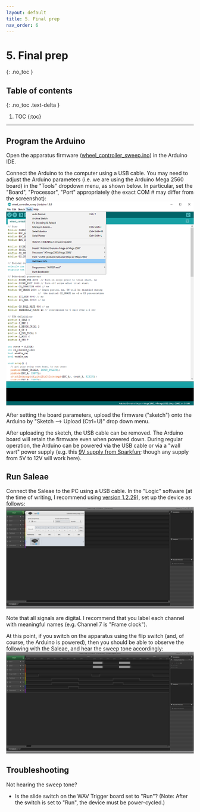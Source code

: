 ```yaml
---
layout: default
title: 5. Final prep
nav_order: 6
---
```


# 5. Final prep
{: .no_toc }

## Table of contents
{: .no_toc .text-delta }

1. TOC
{:toc}

---

## Program the Arduino

Open the apparatus firmware ([wheel_controller_sweep.ino](https://github.com/kimtonyhyun/active_avoidance/blob/master/wheel_controller_sweep/wheel_controller_sweep.ino)) in the Arduino IDE.

Connect the Arduino to the computer using a USB cable. You may need to adjust the Arduino parameters (i.e. we are using the Arduino Mega 2560 board) in the "Tools" dropdown menu, as shown below. In particular, set the "Board", "Processor", "Port" appropriately (the exact COM # may differ from the screenshot):
![Arduino board settings](program_arduino.png)

After setting the board parameters, upload the firmware ("sketch") onto the Arduino by "Sketch --> Upload (Ctrl+U)" drop down menu.

After uploading the sketch, the USB cable can be removed. The Arduino board will retain the firmware even when powered down. During regular operation, the Arduino can be powered via the USB cable or via a "wall wart" power supply (e.g. this [9V supply from Sparkfun](https://www.sparkfun.com/products/15314); though any supply from 5V to 12V will work here).

## Run Saleae

Connect the Saleae to the PC using a USB cable. In the "Logic" software (at the time of writing, I recommend using [version 1.2.29](https://support.saleae.com/logic-software/latest-beta-release)), set up the device as follows:
![Saleae settings](saleae_setup.PNG)

Note that all signals are digital. I recommend that you label each channel with meaningful names (e.g. Channel 7 is "Frame clock").

At this point, if you switch on the apparatus using the flip switch (and, of course, the Arduino is powered), then you should be able to observe the following with the Saleae, and hear the sweep tone accordingly:
![Saleae trial run](saleae_example_recording.PNG)

## Troubleshooting

Not hearing the sweep tone?
- Is the slide switch on the WAV Trigger board set to "Run"? (Note: After the switch is set to "Run", the device must be power-cycled.)
